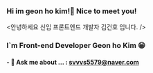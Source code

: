 ### Hi im geon ho kim!🙌 Nice to meet you!
<안녕하세요 신입 프론트엔드 개발자 김건호 입니다. />
### I`m Front-end Developer Geon ho Kim 😁

#### - 💬 Ask me about ... : svvvs5579@naver.com


<!--
**llvovll89/llvovll89** is a ✨ _special_ ✨ repository because its `README.md` (this file) appears on your GitHub profile.

Here are some ideas to get you started:

- 🔭 I’m currently working on ...
- 🌱 I’m currently learning ...
- 👯 I’m looking to collaborate on ...
- 🤔 I’m looking for help with ...
- 📫 How to reach me: ...
- 😄 Pronouns: ...
- ⚡ Fun fact: ...
-->
